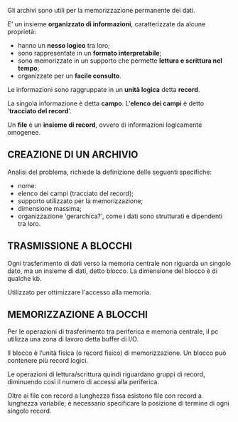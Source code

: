 
Gli archivi sono utili per la memorizzazione permanente dei dati.

E' un insieme **organizzato di informazioni**, caratterizzate da alcune proprietà:
- hanno un **nesso logico** tra loro;
- sono rappresentate in un **formato interpretabile**;
- sono memorizzate in un supporto che permette **lettura e scrittura nel tempo**;
- organizzate per un **facile consulto**.

Le informazioni sono raggruppate in un **unità logica** detta **record**.

La singola informazione è detta **campo**.
L'**elenco dei campi** è detto '**tracciato del record**'.

Un **file** è un **insieme di record**, ovvero di informazioni logicamente omogenee.


## CREAZIONE DI UN ARCHIVIO

Analisi del problema, richiede la definizione delle seguenti specifiche:
- nome:
- elenco dei campi (tracciato del record);
- supporto utilizzato per la memorizzazione; 
- dimensione massima;
- organizzazione 'gerarchica?', come i dati sono strutturati e dipendenti tra loro.


## TRASMISSIONE A BLOCCHI

Ogni trasferimento di dati verso la memoria centrale non riguarda un singolo dato, ma un insieme di dati, detto blocco.
La dimensione del blocco è di qualche kb.

Utilizzato per ottimizzare l'accesso alla memoria.

## MEMORIZZAZIONE A BLOCCHI

Per le operazioni di trasferimento tra periferica e memoria centrale, il pc utilizza una zona di lavoro detta buffer di I/O.

Il blocco è l’unità fisica (o record fisico) di memorizzazione.
Un blocco può contenere più record logici.

Le operazioni di lettura/scrittura quindi riguardano gruppi di record, diminuendo così il numero di accessi alla periferica.

Oltre ai file con record a lunghezza fissa esistono file con record a lunghezza variabile;
è necessario specificare la posizione di termine di ogni singolo record.



